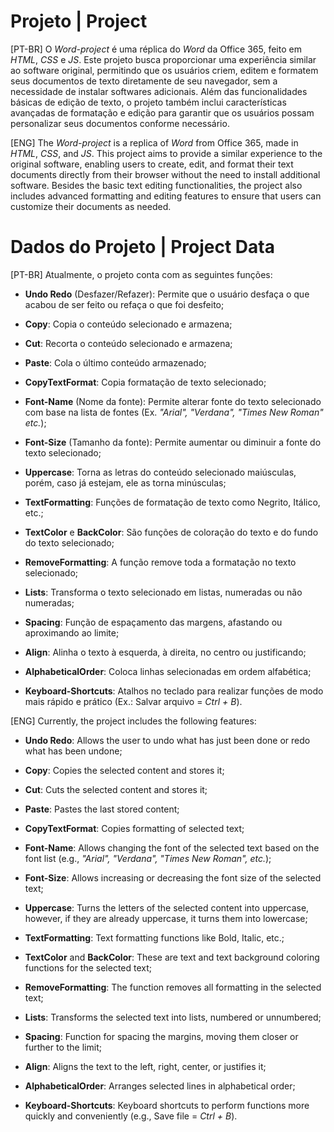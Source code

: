 # Projeto | Project
  [PT-BR]
  O *Word-project* é uma réplica do *Word* da Office 365, feito em *HTML*, *CSS* e *JS*. Este projeto busca proporcionar uma experiência similar ao software original, permitindo que os usuários criem, editem e formatem seus documentos de texto diretamente de seu navegador, sem a necessidade de instalar softwares adicionais. Além das funcionalidades básicas de edição de texto, o projeto também inclui características avançadas de formatação e edição para garantir que os usuários possam personalizar seus documentos conforme necessário.

  [ENG]
  The *Word-project* is a replica of *Word* from Office 365, made in *HTML*, *CSS*, and *JS*. This project aims to provide a similar experience to the original software, enabling users to create, edit, and format their text documents directly from their browser without the need to install additional software. Besides the basic text editing functionalities, the project also includes advanced formatting and editing features to ensure that users can customize their documents as needed.

# Dados do Projeto | Project Data
  [PT-BR]
  Atualmente, o projeto conta com as seguintes funções:
  - **Undo Redo** (Desfazer/Refazer): Permite que o usuário desfaça o que acabou de ser feito ou refaça o que foi  desfeito;

  - **Copy**: Copia o conteúdo selecionado e armazena;
  - **Cut**: Recorta o conteúdo selecionado e armazena;
  - **Paste**: Cola o último conteúdo armazenado;
  - **CopyTextFormat**: Copia formatação de texto selecionado;

  - **Font-Name** (Nome da fonte): Permite alterar fonte do texto selecionado com base na lista de fontes (Ex. _"Arial", "Verdana", "Times New Roman" etc._);
  - **Font-Size** (Tamanho da fonte): Permite aumentar ou diminuir a fonte do texto selecionado;
  - **Uppercase**: Torna as letras do conteúdo selecionado maiúsculas, porém, caso já estejam, ele as torna minúsculas;
  - **TextFormatting**: Funções de formatação de texto como Negrito, Itálico, etc.;
  - **TextColor** e **BackColor**: São funções de coloração do texto e do fundo do texto selecionado;
  - **RemoveFormatting**: A função remove toda a formatação no texto selecionado;

  - **Lists**: Transforma o texto selecionado em listas, numeradas ou não numeradas;
  - **Spacing**: Função de espaçamento das margens, afastando ou aproximando ao limite;
  - **Align**: Alinha o texto à esquerda, à direita, no centro ou justificando;
  - **AlphabeticalOrder**: Coloca linhas selecionadas em ordem alfabética;

  - **Keyboard-Shortcuts**: Atalhos no teclado para realizar funções de modo mais rápido e prático (Ex.: Salvar arquivo = *Ctrl + B*).

  [ENG]
  Currently, the project includes the following features:
  - **Undo Redo**: Allows the user to undo what has just been done or redo what has been undone;

  - **Copy**: Copies the selected content and stores it;
  - **Cut**: Cuts the selected content and stores it;
  - **Paste**: Pastes the last stored content;
  - **CopyTextFormat**: Copies formatting of selected text;

  - **Font-Name**: Allows changing the font of the selected text based on the font list (e.g., _"Arial", "Verdana", "Times New Roman", etc._);
  - **Font-Size**: Allows increasing or decreasing the font size of the selected text;
  - **Uppercase**: Turns the letters of the selected content into uppercase, however, if they are already uppercase, it turns them into lowercase;
  - **TextFormatting**: Text formatting functions like Bold, Italic, etc.;
  - **TextColor** and **BackColor**: These are text and text background coloring functions for the selected text;
  - **RemoveFormatting**: The function removes all formatting in the selected text;

  - **Lists**: Transforms the selected text into lists, numbered or unnumbered;
  - **Spacing**: Function for spacing the margins, moving them closer or further to the limit;
  - **Align**: Aligns the text to the left, right, center, or justifies it;
  - **AlphabeticalOrder**: Arranges selected lines in alphabetical order;

  - **Keyboard-Shortcuts**: Keyboard shortcuts to perform functions more quickly and conveniently (e.g., Save file = *Ctrl + B*).
